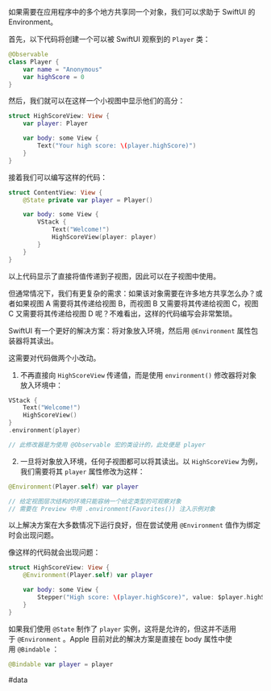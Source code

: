 如果需要在应用程序中的多个地方共享同一个对象，我们可以求助于 SwiftUI 的 Environment。

首先，以下代码将创建一个可以被 SwiftUI 观察到的 `Player` 类：

```swift
@Observable
class Player {
    var name = "Anonymous"
    var highScore = 0
}
```

然后，我们就可以在这样一个小视图中显示他们的高分：

```swift
struct HighScoreView: View {
    var player: Player

    var body: some View {
        Text("Your high score: \(player.highScore)")
    }
}
```

接着我们可以编写这样的代码：

```swift
struct ContentView: View {
    @State private var player = Player()

    var body: some View {
        VStack {
            Text("Welcome!")
            HighScoreView(player: player)
        }
    }
}
```

以上代码显示了直接将值传递到子视图，因此可以在子视图中使用。

但通常情况下，我们有更复杂的需求：如果该对象需要在许多地方共享怎么办？或者如果视图 A 需要将其传递给视图 B，而视图 B 又需要将其传递给视图 C，视图 C 又需要将其传递给视图 D 呢？不难看出，这样的代码编写会非常繁琐。

SwiftUI 有一个更好的解决方案：将对象放入环境，然后用 `@Environment` 属性包装器将其读出。

这需要对代码做两个小改动。

1. 不再直接向 `HighScoreView` 传递值，而是使用 `environment()` 修改器将对象放入环境中：

```swift
VStack {
    Text("Welcome!")
    HighScoreView()
}
.environment(player)

// 此修改器是为使用 @Observable 宏的类设计的，此处便是 player
```

2. 一旦将对象放入环境，任何子视图都可以将其读出。以 `HighScoreView` 为例，我们需要将其 `player` 属性修改为这样：

```swift
@Environment(Player.self) var player

// 给定视图层次结构的环境只能容纳一个给定类型的可观察对象
// 需要在 Preview 中用 .environment(Favorites()) 注入示例对象
```

以上解决方案在大多数情况下运行良好，但在尝试使用 `@Environment` 值作为绑定时会出现问题。

像这样的代码就会出现问题：

```swift
struct HighScoreView: View {
    @Environment(Player.self) var player

    var body: some View {
        Stepper("High score: \(player.highScore)", value: $player.highScore)
    }
}
```

如果我们使用 `@State` 制作了 `player` 实例，这将是允许的，但这并不适用于 `@Environment` 。Apple 目前对此的解决方案是直接在 body 属性中使用 `@Bindable` ：

```swift
@Bindable var player = player
```

#data 